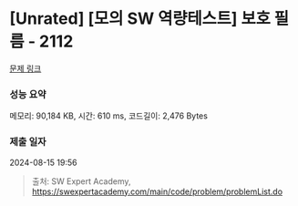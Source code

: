 # [Unrated] [모의 SW 역량테스트] 보호 필름 - 2112 

[문제 링크](https://swexpertacademy.com/main/code/problem/problemDetail.do?contestProbId=AV5V1SYKAaUDFAWu) 

### 성능 요약

메모리: 90,184 KB, 시간: 610 ms, 코드길이: 2,476 Bytes

### 제출 일자

2024-08-15 19:56



> 출처: SW Expert Academy, https://swexpertacademy.com/main/code/problem/problemList.do